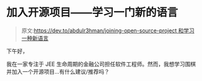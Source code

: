# 加入开源项目——学习一门新的语言

> 原文:[https://dev.to/abdulr3hman/joining-open-source-project 和学习一种新语言](https://dev.to/abdulr3hman/joining-open-source-project----and-learning-a-new-language-2em)

下午好，

我在一家专注于 JEE 生命周期的金融公司担任软件工程师。然而，我想学习围棋并加入一个开源项目...有什么建议/推荐吗？